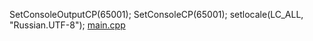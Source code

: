 SetConsoleOutputCP(65001);
SetConsoleCP(65001);
setlocale(LC_ALL, "Russian.UTF-8");
[main.cpp](main.cpp)

